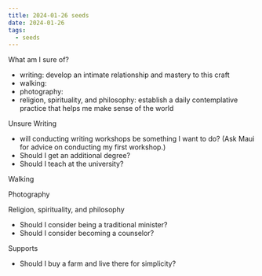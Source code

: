 ```yaml
---
title: 2024-01-26 seeds
date: 2024-01-26
tags:
  - seeds
---
```

What am I sure of?
- writing: develop an intimate relationship and mastery to this craft
- walking:
- photography:
- religion, spirituality, and philosophy: establish a daily contemplative practice that helps me make sense of the world

Unsure
Writing
- will conducting writing workshops be something I want to do? (Ask Maui for advice on conducting my first workshop.)
- Should I get an additional degree?
- Should I teach at the university?

Walking

Photography

Religion, spirituality, and philosophy
- Should I consider being a traditional minister?
- Should I consider becoming a counselor?

Supports
- Should I buy a farm and live there for simplicity?